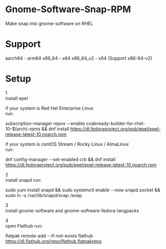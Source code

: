 # Gnome-Software-Snap-RPM
Make snap into gnome-software on RHEL

# Support
aarch64 - arm64
x86_64 - x64
x86_64_v2 - x64 (Support x86-64-v2)

# Setup
1 \
install epel 

if your system is Red Hat Enterprise Linux \
run:

subscription-manager repos --enable codeready-builder-for-rhel-10-$(arch)-rpms && dnf install https://dl.fedoraproject.org/pub/epel/epel-release-latest-10.noarch.rpm

if your system is centOS Stream / Rocky Linux / AlmaLinux \
run:

dnf config-manager --set-enabled crb && dnf install https://dl.fedoraproject.org/pub/epel/epel-release-latest-10.noarch.rpm

2 \
install snapd
run:

sudo yum install snapd && sudo systemctl enable --now snapd.socket && sudo ln -s /var/lib/snapd/snap /snap

3 \
install gnome-software and gnome-software-fedora-langpacks

4 \
open Flathub
run:

flatpak remote-add --if-not-exists flathub https://dl.flathub.org/repo/flathub.flatpakrepo
